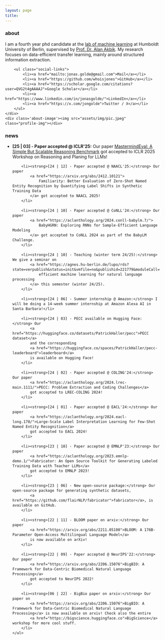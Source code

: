 ```yaml
---
layout: page
title: 
---
```

### about
<div class='about-container'>
    <div class='about-text'>
        I am a fourth year phd candidate at the <a href="https://www.informatik.hu-berlin.de/de/forschung/gebiete/ml/welcome">lab of machine learning</a> at Humboldt University of Berlin, supervised by <a href="https://alanakbik.github.io">Prof. Dr. Alan Akbik</a>.
        My research focuses on data-efficient transfer learning, mainly around structured information extraction.

        <ul class="social-links">
            <li><a href="mailto:jonas.golde@gmail.com">Mail</a></li>
            <li><a href="https://github.com/whoisjones">GitHub</a></li>
            <li><a href="https://scholar.google.com/citations?user=QVG2t4gAAAAJ">Google Scholar</a></li>
            <li><a href="https://www.linkedin.com/in/jonasgolde/">LinkedIn</a></li>
            <li><a href="https://x.com/jongolde">Twitter / X</a></li>
        </ul>
    </div>
    <div class='about-image'><img src="assets/img/pic.jpeg" class="profile-img"></div>
</div>

### news
<div class="updates">
    <ul>
        <li><strong>[25 | 03] - Paper accepted @ ICLR'25:</strong> Our paper <a href="https://arxiv.org/abs/2503.05891">MastermindEval: A Simple But Scalable Reasoning Benchmark</a> got accepted to ICLR 2025 Workshop on Reasoning and Planing for LLMs! 
        </li>
        
        <li><strong>[24 | 12] - Paper accepted @ NAACL'25:</strong> Our paper 
            <a href="https://arxiv.org/abs/2412.10121">
                Familiarity: Better Evaluation of Zero-Shot Named Entity Recognition by Quantifying Label Shifts in Synthetic Training Data
            </a> got accepted to NAACL 2025!
        </li>
        
        <li><strong>[24 | 10] - Paper accepted @ CoNLL'24:</strong> Our paper  
            <a href="https://aclanthology.org/2024.conll-babylm.7/">
                BabyHGRN: Exploring RNNs for Sample-Efficient Language Modeling
            </a> got accepted to CoNLL 2024 as part of the BabyLM Challenge.
        </li>

        <li><strong>[24 | 10] - Teaching (winter term 24/25):</strong> We give a seminar on 
            <a href="https://agnes.hu-berlin.de/lupo/rds?state=verpublish&status=init&vmfile=no&publishid=221779&moduleCall=webInfo&publishConfFile=webInfo&publishSubDir=veranstaltung">
                efficient machine learning for natural language processing
            </a> this semester (winter 24/25).
        </li>

        <li><strong>[24 | 06] - Summer internship @ Amazon:</strong> I will be doing a 14-week summer internship at Amazon Alexa AI in Santa Barbara!</li>

        <li><strong>[24 | 03] - PECC available on Hugging Face:</strong> Our 
            <a href="https://huggingface.co/datasets/PatrickHaller/pecc">PECC dataset</a> 
            and the corresponding 
            <a href="https://huggingface.co/spaces/PatrickHaller/pecc-leaderboard">leaderboard</a> 
            is available on Hugging Face!
        </li>

        <li><strong>[24 | 02] - Paper accepted @ COLING'24:</strong> Our paper 
            <a href="https://aclanthology.org/2024.lrec-main.1111/">PECC: Problem Extraction and Coding Challenges</a> 
            got accepted to LREC-COLING 2024!
        </li>

        <li><strong>[24 | 01] - Paper accepted @ EACL'24:</strong> Our paper 
            <a href="https://aclanthology.org/2024.eacl-long.178/">Large-Scale Label Interpretation Learning for Few-Shot Named Entity Recognition</a> 
            got accepted to EACL 2024!
        </li>

        <li><strong>[23 | 10] - Paper accepted @ EMNLP'23:</strong> Our paper  
            <a href="https://aclanthology.org/2023.emnlp-demo.1/">Fabricator: An Open Source Toolkit for Generating Labeled Training Data with Teacher LLMs</a> 
            got accepted to EMNLP 2023!
        </li>

        <li><strong>[23 | 06] - New open-source package:</strong> Our open-source package for generating synthetic datasets, 
            <a href="https://github.com/flairNLP/fabricator">fabricator</a>, is available on GitHub.
        </li>

        <li><strong>[22 | 11] - BLOOM paper on arxiv:</strong> Our paper 
            <a href="https://arxiv.org/abs/2211.05100">BLOOM: A 176B-Parameter Open-Access Multilingual Language Model</a> 
            is now available on arXiv!
        </li>

        <li><strong>[22 | 09] - Paper accepted @ NeurIPS'22:</strong> Our paper 
            <a href="https://arxiv.org/abs/2206.15076">BigBIO: A Framework for Data-Centric Biomedical Natural Language Processing</a> 
            got accepted to NeurIPS 2022!
        </li>

        <li><strong>[06 | 22] - BigBio paper on arxiv:</strong> Our paper on
            <a href="https://arxiv.org/abs/2206.15076">BigBIO: A Framework for Data-Centric Biomedical Natural Language Processing</a> is now available on arxiv! Check also the entire 
            <a href="https://bigscience.huggingface.co">BigScience</a> workshop for more cool stuff.
        </li>
    </ul>
</div>
